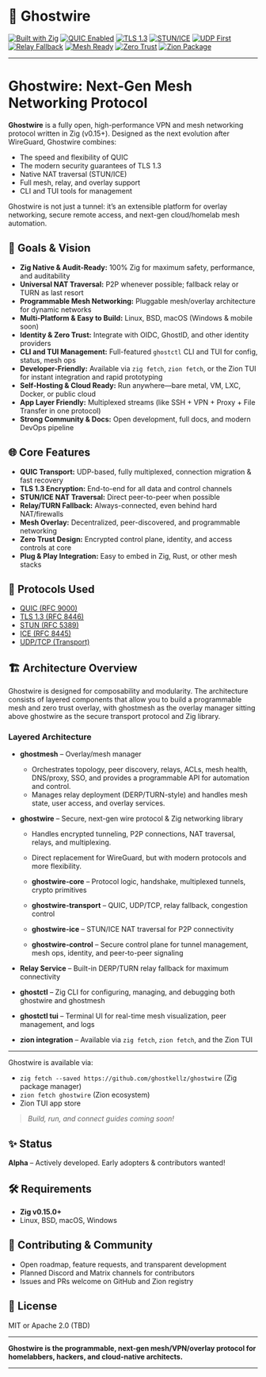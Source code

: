 # 👻 Ghostwire

[![Built with Zig](https://img.shields.io/badge/Zig-0.15.0-orange?logo=zig)](https://ziglang.org/)
[![QUIC Enabled](https://img.shields.io/badge/QUIC-Enabled-blue?logo=cloudflare\&logoColor=white)](https://datatracker.ietf.org/doc/html/rfc9000)
[![TLS 1.3](https://img.shields.io/badge/TLS-1.3-green?logo=letsencrypt\&logoColor=white)](https://datatracker.ietf.org/doc/html/rfc8446)
[![STUN/ICE](https://img.shields.io/badge/STUN%2FICE-Supported-lightgrey?logo=webrtc\&logoColor=black)](https://datatracker.ietf.org/doc/html/rfc8445)
[![UDP First](https://img.shields.io/badge/UDP-First-brightgreen?logo=udp\&logoColor=white)]()
[![Relay Fallback](https://img.shields.io/badge/Relay%20Fallback-Supported-purple)]()
[![Mesh Ready](https://img.shields.io/badge/Mesh-Ready-blueviolet?logo=cloud\&logoColor=white)]()
[![Zero Trust](https://img.shields.io/badge/Zero%20Trust-Enabled-critical?logo=security\&logoColor=white)]()
[![Zion Package](https://img.shields.io/badge/Available%20on-Zion%20%26%20Zig%20Fetch-brightgreen?logo=zig)]()

---

# Ghostwire: Next-Gen Mesh Networking Protocol

**Ghostwire** is a fully open, high-performance VPN and mesh networking protocol written in Zig (v0.15+). Designed as the next evolution after WireGuard, Ghostwire combines:

* The speed and flexibility of QUIC
* The modern security guarantees of TLS 1.3
* Native NAT traversal (STUN/ICE)
* Full mesh, relay, and overlay support
* CLI and TUI tools for management

Ghostwire is not just a tunnel: it’s an extensible platform for overlay networking, secure remote access, and next-gen cloud/homelab mesh automation.

## 🌟 Goals & Vision

* **Zig Native & Audit-Ready:** 100% Zig for maximum safety, performance, and auditability
* **Universal NAT Traversal:** P2P whenever possible; fallback relay or TURN as last resort
* **Programmable Mesh Networking:** Pluggable mesh/overlay architecture for dynamic networks
* **Multi-Platform & Easy to Build:** Linux, BSD, macOS (Windows & mobile soon)
* **Identity & Zero Trust:** Integrate with OIDC, GhostID, and other identity providers
* **CLI and TUI Management:** Full-featured `ghostctl` CLI and TUI for config, status, mesh ops
* **Developer-Friendly:** Available via `zig fetch`, `zion fetch`, or the Zion TUI for instant integration and rapid prototyping
* **Self-Hosting & Cloud Ready:** Run anywhere—bare metal, VM, LXC, Docker, or public cloud
* **App Layer Friendly:** Multiplexed streams (like SSH + VPN + Proxy + File Transfer in one protocol)
* **Strong Community & Docs:** Open development, full docs, and modern DevOps pipeline

## 🌐 Core Features

* **QUIC Transport:** UDP-based, fully multiplexed, connection migration & fast recovery
* **TLS 1.3 Encryption:** End-to-end for all data and control channels
* **STUN/ICE NAT Traversal:** Direct peer-to-peer when possible
* **Relay/TURN Fallback:** Always-connected, even behind hard NAT/firewalls
* **Mesh Overlay:** Decentralized, peer-discovered, and programmable networking
* **Zero Trust Design:** Encrypted control plane, identity, and access controls at core
* **Plug & Play Integration:** Easy to embed in Zig, Rust, or other mesh stacks

## 🚀 Protocols Used

* [QUIC (RFC 9000)](https://datatracker.ietf.org/doc/html/rfc9000)
* [TLS 1.3 (RFC 8446)](https://datatracker.ietf.org/doc/html/rfc8446)
* [STUN (RFC 5389)](https://datatracker.ietf.org/doc/html/rfc5389)
* [ICE (RFC 8445)](https://datatracker.ietf.org/doc/html/rfc8445)
* [UDP/TCP (Transport)](https://en.wikipedia.org/wiki/User_Datagram_Protocol)

## 🏗️ Architecture Overview

Ghostwire is designed for composability and modularity. The architecture consists of layered components that allow you to build a programmable mesh and zero trust overlay, with ghostmesh as the overlay manager sitting above ghostwire as the secure transport protocol and Zig library.

### **Layered Architecture**

* **ghostmesh** – Overlay/mesh manager

  * Orchestrates topology, peer discovery, relays, ACLs, mesh health, DNS/proxy, SSO, and provides a programmable API for automation and control.
  * Manages relay deployment (DERP/TURN-style) and handles mesh state, user access, and overlay services.

* **ghostwire** – Secure, next-gen wire protocol & Zig networking library

  * Handles encrypted tunneling, P2P connections, NAT traversal, relays, and multiplexing.

  * Direct replacement for WireGuard, but with modern protocols and more flexibility.

  * **ghostwire-core** – Protocol logic, handshake, multiplexed tunnels, crypto primitives

  * **ghostwire-transport** – QUIC, UDP/TCP, relay fallback, congestion control

  * **ghostwire-ice** – STUN/ICE NAT traversal for P2P connectivity

  * **ghostwire-control** – Secure control plane for tunnel management, mesh ops, identity, and peer-to-peer signaling

* **Relay Service** – Built-in DERP/TURN relay fallback for maximum connectivity

* **ghostctl** – Zig CLI for configuring, managing, and debugging both ghostwire and ghostmesh

* **ghostctl tui** – Terminal UI for real-time mesh visualization, peer management, and logs

* **zion integration** – Available via `zig fetch`, `zion fetch`, and the Zion TUI

---

Ghostwire is available via:

* `zig fetch --saved https://github.com/ghostkellz/ghostwire` (Zig package manager)
* `zion fetch ghostwire` (Zion ecosystem)
* Zion TUI app store

> *Build, run, and connect guides coming soon!*

## ✨ Status

**Alpha** – Actively developed. Early adopters & contributors wanted!

## 🛠️ Requirements

* **Zig v0.15.0+**
* Linux, BSD, macOS, Windows

## 💬 Contributing & Community

* Open roadmap, feature requests, and transparent development
* Planned Discord and Matrix channels for contributors
* Issues and PRs welcome on GitHub and Zion registry

## 📝 License

MIT or Apache 2.0 (TBD)

---

**Ghostwire is the programmable, next-gen mesh/VPN/overlay protocol for homelabbers, hackers, and cloud-native architects.**

---

